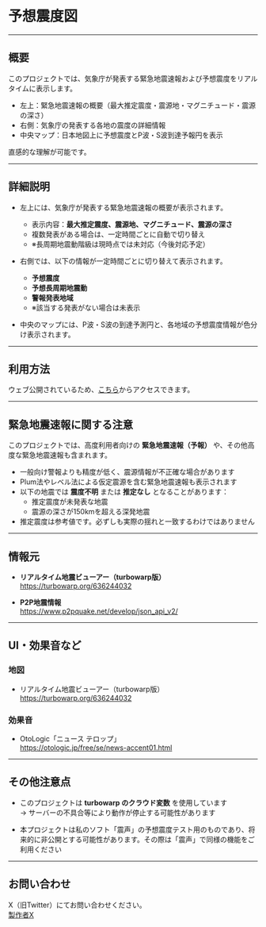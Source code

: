 # 予想震度図

---

## 概要

このプロジェクトでは、気象庁が発表する緊急地震速報および予想震度をリアルタイムに表示します。

- 左上：緊急地震速報の概要（最大推定震度・震源地・マグニチュード・震源の深さ）
- 右側：気象庁の発表する各地の震度の詳細情報
- 中央マップ：日本地図上に予想震度とP波・S波到達予報円を表示

直感的な理解が可能です。

---

## 詳細説明

- 左上には、気象庁が発表する緊急地震速報の概要が表示されます。
  - 表示内容：**最大推定震度、震源地、マグニチュード、震源の深さ**
  - 複数発表がある場合は、一定時間ごとに自動で切り替え
  - ※長周期地震動階級は現時点では未対応（今後対応予定）

- 右側では、以下の情報が一定時間ごとに切り替えて表示されます。
  - **予想震度**
  - **予想長周期地震動**
  - **警報発表地域**
  - ※該当する発表がない場合は未表示

- 中央のマップには、P波・S波の到達予測円と、各地域の予想震度情報が色分け表示されます。

---

## 利用方法

ウェブ公開されているため、[こちら](https://anesewo.github.io/yosousindo/ "ウェブサイト")からアクセスできます。

---

## 緊急地震速報に関する注意

このプロジェクトでは、高度利用者向けの **緊急地震速報（予報）** や、その他高度な緊急地震速報も含まれます。

- 一般向け警報よりも精度が低く、震源情報が不正確な場合があります
- Plum法やレベル法による仮定震源を含む緊急地震速報も表示されます
- 以下の地震では **震度不明** または **推定なし** となることがあります：
  - 推定震度が未発表な地震
  - 震源の深さが150kmを超える深発地震
- 推定震度は参考値です。必ずしも実際の揺れと一致するわけではありません

---

## 情報元

- **リアルタイム地震ビューアー（turbowarp版）**  
  https://turbowarp.org/636244032

- **P2P地震情報**  
  https://www.p2pquake.net/develop/json_api_v2/

---

## UI・効果音など

### 地図

- リアルタイム地震ビューアー（turbowarp版）  
  https://turbowarp.org/636244032

### 効果音

- OtoLogic「ニュース テロップ」  
  https://otologic.jp/free/se/news-accent01.html

---

## その他注意点

- このプロジェクトは **turbowarp のクラウド変数** を使用しています  
  → サーバーの不具合等により動作が停止する可能性があります

- 本プロジェクトは私のソフト「震声」の予想震度テスト用のものであり、将来的に非公開とする可能性があります。その際は「震声」で同様の機能をご利用ください

---

## お問い合わせ

X（旧Twitter）にてお問い合わせください。  
[製作者X](https://x.com/aseneo2 "私のプロフィール")
